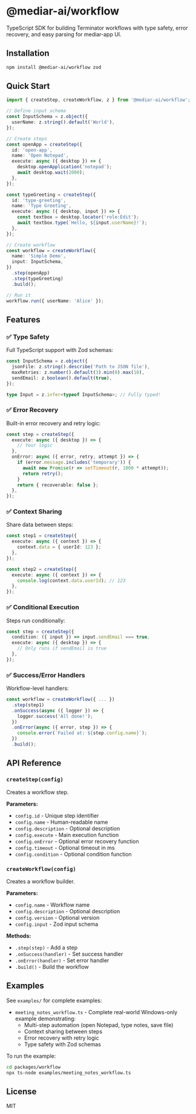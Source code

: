 # @mediar-ai/workflow

TypeScript SDK for building Terminator workflows with type safety, error recovery, and easy parsing for mediar-app UI.

## Installation

```bash
npm install @mediar-ai/workflow zod
```

## Quick Start

```typescript
import { createStep, createWorkflow, z } from '@mediar-ai/workflow';

// Define input schema
const InputSchema = z.object({
  userName: z.string().default('World'),
});

// Create steps
const openApp = createStep({
  id: 'open-app',
  name: 'Open Notepad',
  execute: async ({ desktop }) => {
    desktop.openApplication('notepad');
    await desktop.wait(2000);
  },
});

const typeGreeting = createStep({
  id: 'type-greeting',
  name: 'Type Greeting',
  execute: async ({ desktop, input }) => {
    const textbox = desktop.locator('role:Edit');
    await textbox.type(`Hello, ${input.userName}!`);
  },
});

// Create workflow
const workflow = createWorkflow({
  name: 'Simple Demo',
  input: InputSchema,
})
  .step(openApp)
  .step(typeGreeting)
  .build();

// Run it
workflow.run({ userName: 'Alice' });
```

## Features

### ✅ Type Safety

Full TypeScript support with Zod schemas:

```typescript
const InputSchema = z.object({
  jsonFile: z.string().describe('Path to JSON file'),
  maxRetries: z.number().default(3).min(0).max(10),
  sendEmail: z.boolean().default(true),
});

type Input = z.infer<typeof InputSchema>; // Fully typed!
```

### ✅ Error Recovery

Built-in error recovery and retry logic:

```typescript
const step = createStep({
  execute: async ({ desktop }) => {
    // Your logic
  },
  onError: async ({ error, retry, attempt }) => {
    if (error.message.includes('temporary')) {
      await new Promise(r => setTimeout(r, 1000 * attempt));
      return retry();
    }
    return { recoverable: false };
  },
});
```

### ✅ Context Sharing

Share data between steps:

```typescript
const step1 = createStep({
  execute: async ({ context }) => {
    context.data = { userId: 123 };
  },
});

const step2 = createStep({
  execute: async ({ context }) => {
    console.log(context.data.userId); // 123
  },
});
```

### ✅ Conditional Execution

Steps run conditionally:

```typescript
const step = createStep({
  condition: ({ input }) => input.sendEmail === true,
  execute: async ({ desktop }) => {
    // Only runs if sendEmail is true
  },
});
```

### ✅ Success/Error Handlers

Workflow-level handlers:

```typescript
const workflow = createWorkflow({ ... })
  .step(step1)
  .onSuccess(async ({ logger }) => {
    logger.success('All done!');
  })
  .onError(async ({ error, step }) => {
    console.error(`Failed at: ${step.config.name}`);
  })
  .build();
```

## API Reference

### `createStep(config)`

Creates a workflow step.

**Parameters:**
- `config.id` - Unique step identifier
- `config.name` - Human-readable name
- `config.description` - Optional description
- `config.execute` - Main execution function
- `config.onError` - Optional error recovery function
- `config.timeout` - Optional timeout in ms
- `config.condition` - Optional condition function

### `createWorkflow(config)`

Creates a workflow builder.

**Parameters:**
- `config.name` - Workflow name
- `config.description` - Optional description
- `config.version` - Optional version
- `config.input` - Zod input schema

**Methods:**
- `.step(step)` - Add a step
- `.onSuccess(handler)` - Set success handler
- `.onError(handler)` - Set error handler
- `.build()` - Build the workflow

## Examples

See `examples/` for complete examples:

- `meeting_notes_workflow.ts` - Complete real-world Windows-only example demonstrating:
  - Multi-step automation (open Notepad, type notes, save file)
  - Context sharing between steps
  - Error recovery with retry logic
  - Type safety with Zod schemas

To run the example:
```bash
cd packages/workflow
npx ts-node examples/meeting_notes_workflow.ts
```

## License

MIT
